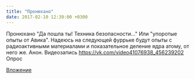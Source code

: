 ```yaml
---
title: "Пронюхано"
date: 2017-02-10 12:39:00 +0300
---
```


Пронюхано
"Да пошла ты! Техника безопасности..."
Или "упоротые опыты от Авика".
Надеюсь на следующей фуррьке будут опыты с радиоактивными материалами и показательное деление ядра атому, от него же.
Анон.
Видеозапись
<a class="vk-attach" href="https://vk.com/video41076938_456239202">https://vk.com/video41076938_456239202</a>
Опрос

<a class="vk-attach" href="https://vk.com/video41076938_456239202">Вложение</a>
